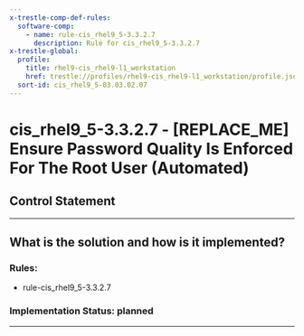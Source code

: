 ```yaml
---
x-trestle-comp-def-rules:
  software-comp:
    - name: rule-cis_rhel9_5-3.3.2.7
      description: Rule for cis_rhel9_5-3.3.2.7
x-trestle-global:
  profile:
    title: rhel9-cis_rhel9-l1_workstation
    href: trestle://profiles/rhel9-cis_rhel9-l1_workstation/profile.json
  sort-id: cis_rhel9_5-03.03.02.07
---
```


# cis_rhel9_5-3.3.2.7 - \[REPLACE_ME\] Ensure Password Quality Is Enforced For The Root User (Automated)

## Control Statement

______________________________________________________________________

## What is the solution and how is it implemented?

<!-- For implementation status enter one of: implemented, partial, planned, alternative, not-applicable -->

<!-- Note that the list of rules under ### Rules: is read-only and changes will not be captured after assembly to JSON -->

<!-- Add control implementation description here for control: cis_rhel9_5-3.3.2.7 -->

### Rules:

  - rule-cis_rhel9_5-3.3.2.7

### Implementation Status: planned

______________________________________________________________________
